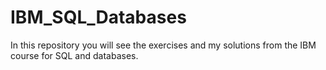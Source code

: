 # IBM_SQL_Databases
In this repository you will see the exercises and my solutions from the IBM course for SQL and databases.
